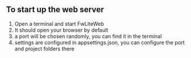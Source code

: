 ﻿## To start up the web server

1. Open a terminal and start FwLiteWeb
2. It should open your browser by default
3. a port will be chosen randomly, you can find it in the terminal
4. settings are configured in appsettings.json, you can configure the port and project folders there
